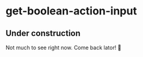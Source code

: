 # get-boolean-action-input
## Under construction
Not much to see right now. Come back lator! :crocodile: